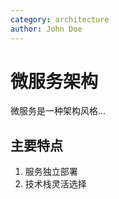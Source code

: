 ```yaml
---
category: architecture
author: John Doe
---
```


# 微服务架构

微服务是一种架构风格...

## 主要特点

1. 服务独立部署
2. 技术栈灵活选择 